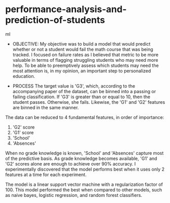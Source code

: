 # performance-analysis-and-prediction-of-students
ml

* OBJECTIVE:
  My objective was to build a model that would predict whether or not a student would fail the math course that was being tracked. I focused on failure rates as I believed that metric to be more valuable in terms of flagging struggling students who may need more help.
To be able to preemptively assess which students may need the most attention is, in my opinion, an important step to personalized education.

* PROCESS
The target value is 'G3', which, according to the accompanying paper of the dataset, can be binned into a passing or failing classification. If 'G3' is greater than or equal to 10, then the student passes. Otherwise, she fails. Likewise, the 'G1' and 'G2' features are binned in the same manner.

The data can be reduced to 4 fundamental features, in order of importance:
1. 'G2' score
2. 'G1' score
3. 'School'
4. 'Absences'

When no grade knowledge is known, 'School' and 'Absences' capture most of the predictive basis. As grade knowledge becomes available, 'G1' and 'G2' scores alone are enough to achieve over 90% accuracy. I experimentally discovered that the model performs best when it uses only 2 features at a time for each experiment.

The model is a linear support vector machine with a regularization factor of 100. This model performed the best when compared to other models, such as naive bayes, logistic regression, and random forest classifiers.
